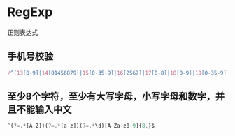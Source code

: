 # RegExp
正则表达式

## 手机号校验
```js
/^(13[0-9]|14[01456879]|15[0-35-9]|16[2567]|17[0-8]|18[0-9]|19[0-35-9])\d{8}$/
```

## 至少8个字符，至少有大写字母，小写字母和数字，并且不能输入中文
```js
^(?=.*[A-Z])(?=.*[a-z])(?=.*\d)[A-Za-z0-9]{8,}$
```

